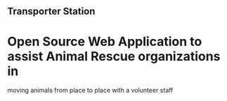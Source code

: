 ## Transporter Station

# Open Source Web Application to assist Animal Rescue organizations in
moving animals from place to place with a volunteer staff
